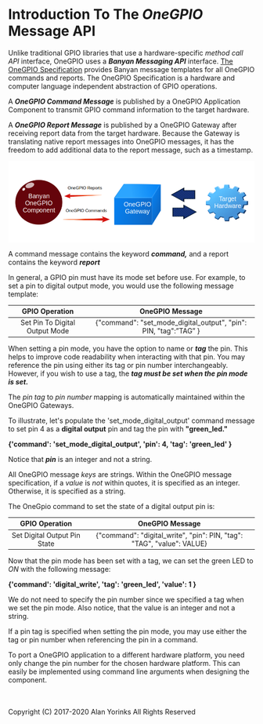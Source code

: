 # Introduction To The *OneGPIO* Message API


Unlike traditional GPIO libraries that use a hardware-specific *method call API* interface,
OneGPIO uses a ***Banyan Messaging API*** interface. [The OneGPIO
Specification](https://github.com/MrYsLab/python_banyan/blob/master/projects/OneGPIO/message_specification/OneGPIO.pdf) 
provides Banyan message templates for all OneGPIO commands
and reports. The OneGPIO Specification is a hardware and computer language independent 
abstraction of GPIO operations. 

A ***OneGPIO Command Message*** is published by a OneGPIO Application Component to transmit 
GPIO command information to the target hardware.

A ***OneGPIO Report Message*** is published by a OneGPIO Gateway after receiving report data
from the target hardware.
 Because the Gateway is translating native report messages into OneGPIO messages, 
 it has the freedom to add
additional data to the report message, such as a timestamp.


<img align="center" src="../images/one_gpio_messages.png">


A command message contains the keyword ***command,*** and a
report contains the keyword ***report***

In general, a GPIO pin must have its mode set before use. 
For example, to set a pin to digital output mode, you would use the following
message template:


|      GPIO Operation      |              OneGPIO Message             |
|:------------------------: |:-------------------------------: |
| Set Pin To Digital Output Mode      | {"command": "set_mode_digital_output", "pin": PIN, "tag":”TAG” } | 


When setting a pin mode, you have the option to name or ***tag*** the pin. 
This helps to improve code readability when interacting with that pin.
You may reference the pin using either its tag or pin number interchangeably.
However, if you wish to use a tag, the ***tag must be set when the pin mode is set.***

The *pin tag* to *pin number* mapping is automatically maintained within
the OneGPIO Gateways.

To illustrate, let's populate the 'set_mode_digital_output' command message
to set pin 4 as a **digital output** pin and tag the pin with **"green_led."**


**{'command': 'set_mode_digital_output', 'pin': 4, 'tag': 'green_led' }**


Notice that ***pin*** is an integer and not a string.

All OneGPIO message *keys* are strings. Within the OneGPIO message specification, if a *value* is *not*
within quotes, it is specified as an integer. Otherwise, it is specified as a string.

The OneGpio command to set the state of a digital output pin is:

|      GPIO Operation      |              OneGPIO Message             |
|:------------------------:|:-------------------------------:|
| Set Digital Output Pin State      | {"command": "digital_write", "pin": PIN, "tag": "TAG", "value": VALUE} |


Now that the pin mode has been set with a tag, we can set the green LED to *ON* with the following
message: 

**{'command': 'digital_write', 'tag': 'green_led', 'value': 1 }**

We do not need to specify the pin number since we specified
a tag when we set the pin mode. Also notice, that the value is an integer
and not a string.

If a pin tag is specified when setting the pin mode, you may use either the
tag or pin number when referencing the pin in a command.

To port a OneGPIO application to a different hardware platform, you need only
change the pin number for the chosen
hardware platform. This can easily be implemented using command line arguments
when designing the component.  

<br>
<br>
Copyright (C) 2017-2020 Alan Yorinks All Rights Reserved


